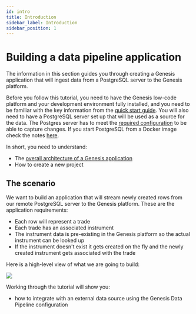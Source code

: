 ```yaml
---
id: intro
title: Introduction
sidebar_label: Introduction
sidebar_position: 1
---
```


# Building a data pipeline application

The information in this section guides you through creating a Genesis application that will ingest data from a PostgreSQL server to the Genesis platform.

Before you follow this tutorial, you need to have the Genesis low-code platform and your development environment fully installed, and you need to be familiar with the key information from the [quick start guide](../../../getting-started/quick-start/). You will also need to have a PostgreSQL server set up that will be used as a source for the data. The Postgres server has to meet the [required configuration](../../../server/integration/data-pipeline/advanced/#postgresql-configuration-1) to be able to capture changes. If you start PostgreSQL from a Docker image check the notes [here](../../../server/integration/data-pipeline/configuring-runtime/#starting-source-postgresql-as-a-docker-image).

In short, you need to understand:

* The [overall architecture of a Genesis application](../../../getting-started/learn-the-basics/simple-introduction/)
* How to create a new project

## The scenario
We want to build an application that will stream newly created rows from our remote PostgreSQL server to the Genesis platform. These are the application requirements:
- Each row will represent a trade
- Each trade has an associated instrument
- The instrument data is pre-existing in the Genesis platform so the actual instrument can be looked up
- If the instrument doesn't exist it gets created on the fly and the newly created instrument gets associated with the trade

Here is a high-level view of what we are going to build:

![](/img/postgres-data-pipeline-tutorial.jpg)

Working through the tutorial will show you:
* how to integrate with an external data source using the Genesis Data Pipeline configuration